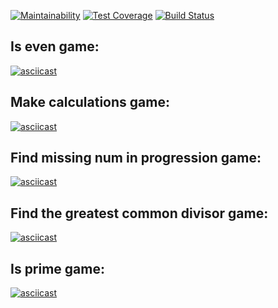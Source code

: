 [![Maintainability](https://api.codeclimate.com/v1/badges/a99a88d28ad37a79dbf6/maintainability)](https://codeclimate.com/github/codeclimate/codeclimate/maintainability)  [![Test Coverage](https://api.codeclimate.com/v1/badges/a99a88d28ad37a79dbf6/test_coverage)](https://codeclimate.com/github/codeclimate/codeclimate/test_coverage)   [![Build Status](https://travis-ci.org/ltriem/frontend-project-lvl1.svg?branch=master)](https://travis-ci.org/ltriem/frontend-project-lvl1)

<h2>Is even game:</h2>

[![asciicast](https://asciinema.org/a/kI81izmzbaOqi0Wg8TlKirAai.svg)](https://asciinema.org/a/kI81izmzbaOqi0Wg8TlKirAai)

<h2>Make calculations game:</h2>

[![asciicast](https://asciinema.org/a/w5NxZSnvgogTAt0DB7SO0fCHZ.svg)](https://asciinema.org/a/w5NxZSnvgogTAt0DB7SO0fCHZ)

<h2>Find missing num in progression game:</h2>

[![asciicast](https://asciinema.org/a/eaiFSTfoWtt7zQUsiWip5poih.svg)](https://asciinema.org/a/eaiFSTfoWtt7zQUsiWip5poih)

<h2>Find the greatest common divisor game:</h2>

[![asciicast](https://asciinema.org/a/yNk4Jc15VQPIKKXXtFbpmR0a6.svg)](https://asciinema.org/a/yNk4Jc15VQPIKKXXtFbpmR0a6)

<h2>Is prime game:</h2>

[![asciicast](https://asciinema.org/a/RiK9n0UKPEsP9uuf4W0BUQD3n.svg)](https://asciinema.org/a/RiK9n0UKPEsP9uuf4W0BUQD3n)